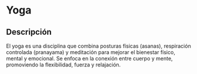 # Yoga

## Descripción
El yoga es una disciplina que combina posturas físicas (asanas), respiración controlada (pranayama) y meditación para mejorar el bienestar físico, mental y emocional. Se enfoca en la conexión entre cuerpo y mente, promoviendo la flexibilidad, fuerza y relajación.

